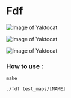 # Fdf

![Image of Yaktocat](https://github.com/NicolasCELLA/Fdf/blob/master/screen_fdf_1.png)

![Image of Yaktocat](https://github.com/NicolasCELLA/Fdf/blob/master/screen_fdf_2.png)

![Image of Yaktocat](https://github.com/NicolasCELLA/Fdf/blob/master/screen_fdf_3.png)

### How to use :

```
make
```

```
./fdf test_maps/[NAME]
```

